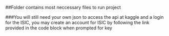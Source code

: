 ##Folder contains most neccessary files to run project

###You will still need your own json to access the api at kaggle and a login for the ISIC, 
you may create an account for ISIC by following the link provided in the code block when prompted for key



